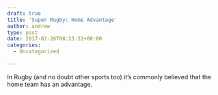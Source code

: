 ```yaml
---
draft: true
title: 'Super Rugby: Home Advantage'
author: andrew
type: post
date: 2017-02-26T08:23:22+00:00
categories:
  - Uncategorized

---
```

In Rugby (and no doubt other sports too) it&#8217;s commonly believed that the home team has an advantage.
